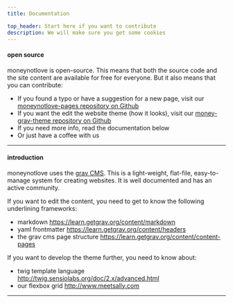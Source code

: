 ```yaml
---
title: Documentation

top_header: Start here if you want to contribute
description: We will make sure you get some cookies
---
```

<div class="row">
<div class="col-xs-12 col-md-4">

#### open source

</div>
<div class="col-xs-12 col-md-8">

moneynotlove is open-source. This means that both the source code and the site content are available for free for everyone. But it also means that you can contribute:

- If you found a typo or have a suggestion for a new page, visit our [moneynotlove-pages repository on Github](https://github.com/vitopepito/moneynotlove-pages)
- If you want the edit the website theme (how it looks), visit our [money-grav-theme repository on Github](https://github.com/vitopepito/money-grav-theme)
- If you need more info, read the documentation below
- Or just have a coffee with us

</div>
<hr>
</div>


#### introduction

moneynotlove uses the [grav CMS](https://getgrav.org). This is a light-weight, flat-file, easy-to-manage system for creating websites. It is well documented and has an active community.

If you want to edit the content, you need to get to know the following underlining frameworks:
- markdown https://learn.getgrav.org/content/markdown
- yaml frontmatter https://learn.getgrav.org/content/headers
- the grav cms page structure https://learn.getgrav.org/content/content-pages

If you want to develop the theme further, you need to know about:
- twig template language http://twig.sensiolabs.org/doc/2.x/advanced.html
- our flexbox grid http://www.meetsally.com

<hr>
